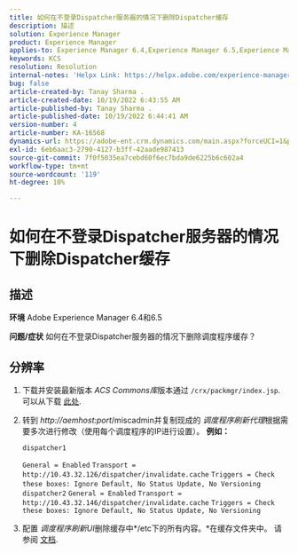 ```yaml
---
title: 如何在不登录Dispatcher服务器的情况下删除Dispatcher缓存
description: 描述
solution: Experience Manager
product: Experience Manager
applies-to: Experience Manager 6.4,Experience Manager 6.5,Experience Manager
keywords: KCS
resolution: Resolution
internal-notes: 'Helpx Link: https://helpx.adobe.com/experience-manager/kb/How-to-delete-the-dispatcher-cache-without-logging-into-the-Dispatchers-AEM.html'
bug: false
article-created-by: Tanay Sharma .
article-created-date: 10/19/2022 6:43:55 AM
article-published-by: Tanay Sharma .
article-published-date: 10/19/2022 6:44:41 AM
version-number: 4
article-number: KA-16568
dynamics-url: https://adobe-ent.crm.dynamics.com/main.aspx?forceUCI=1&pagetype=entityrecord&etn=knowledgearticle&id=6f95dc64-794f-ed11-bba2-0022480868ff
exl-id: 6eb6aac3-2790-4127-b3ff-42aade987413
source-git-commit: 7f0f5035ea7cebd60f6ec7bda9de6225b6c602a4
workflow-type: tm+mt
source-wordcount: '119'
ht-degree: 10%

---
```


# 如何在不登录Dispatcher服务器的情况下删除Dispatcher缓存

## 描述

<b>环境</b>
Adobe Experience Manager 6.4和6.5


<b>问题/症状</b>
如何在不登录Dispatcher服务器的情况下删除调度程序缓存？


## 分辨率


1. 下载并安装最新版本 *ACS Commons库*&#x200B;版本通过 `/crx/packmgr/index.jsp`. 可以从下载 [此处](https://github.com/Adobe-Consulting-Services/acs-aem-commons/releases).
2. 转到 *http://aemhost:port*/miscadmin并复制现成的 *调度程序刷新代理*根据需要多次进行修改（使用每个调度程序的IP进行设置）。
   <b>例如：</b>



   ```
   dispatcher1
   ```


   `General = Enabled`
   `Transport = http://10.43.32.126/dispatcher/invalidate.cache`
   `Triggers = Check these boxes: Ignore Default, No Status Update, No Versioning`
   ` `
   `dispatcher2`
   `General = Enabled`
   `Transport = http://10.43.32.146/dispatcher/invalidate.cache`
   `Triggers = Check these boxes: Ignore Default, No Status Update, No Versioning`
3. 配置 *调度程序刷新UI*&#x200B;删除缓存中*/etc下的所有内容。*在缓存文件夹中。 请参阅 [文档](https://adobe-consulting-services.github.io/acs-aem-commons/features/dispatcher-flush-ui/index.html).

